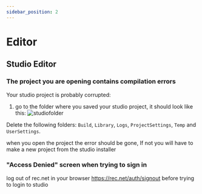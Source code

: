 ```yaml
---
sidebar_position: 2
---
```

# Editor

## Studio Editor

### The project you are opening contains compilation errors
Your studio project is probably corrupted:
1. go to the folder where you saved your studio project, it should look like this:
![studiofolder](/img/studiofolder.png)

Delete the following folders: `Build`, `Library`, `Logs`, `ProjectSettings`, `Temp` and `UserSettings`.

when you open the project the error should be gone, If not you will have to make a new project from the studio installer


### "Access Denied" screen when trying to sign in
log out of rec.net in your browser https://rec.net/auth/signout before trying to login to studio
